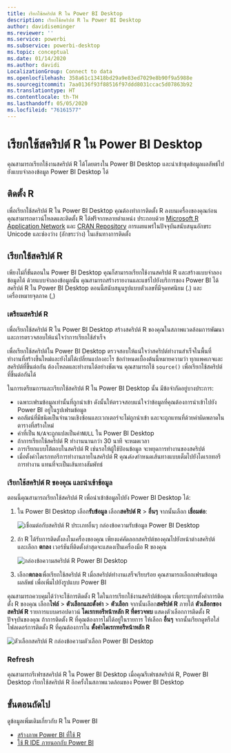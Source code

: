 ```yaml
---
title: เรียกใช้สคริปต์ R ใน Power BI Desktop
description: เรียกใช้สคริปต์ R ใน Power BI Desktop
author: davidiseminger
ms.reviewer: ''
ms.service: powerbi
ms.subservice: powerbi-desktop
ms.topic: conceptual
ms.date: 01/14/2020
ms.author: davidi
LocalizationGroup: Connect to data
ms.openlocfilehash: 358a61c13418bd29a9e83ed7029e8b90f9a5988e
ms.sourcegitcommit: 7aa0136f93f88516f97ddd8031ccac5d07863b92
ms.translationtype: HT
ms.contentlocale: th-TH
ms.lasthandoff: 05/05/2020
ms.locfileid: "76161577"
---
```

# <a name="run-r-scripts-in-power-bi-desktop"></a>เรียกใช้สคริปต์ R ใน Power BI Desktop

คุณสามารถเรียกใช้งานสคริปต์ R ได้โดยตรงใน Power BI Desktop และนำเข้าชุดข้อมูลผลลัพธ์ไปยังแบบจำลองข้อมูล Power BI Desktop ได้

## <a name="install-r"></a>ติดตั้ง R

เพื่อเรียกใช้สคริปต์ R ใน  Power BI Desktop คุณต้องทำการติดตั้ง R ลงบนเครื่องของคุณก่อน คุณสามารถดาวน์โหลดและติดตั้ง R ได้ฟรีจากหลายตำแหน่ง ประกอบด้วย [Microsoft R Application Network](https://mran.revolutionanalytics.com/download/) และ [CRAN Repository](https://cran.r-project.org/bin/windows/base/) การเผยแพร่ในปัจจุบันสนับสนุนอักขระ Unicode และช่องว่าง (อักขระว่าง) ในเส้นทางการติดตั้ง

## <a name="run-r-scripts"></a>เรียกใช้สคริปต์ R

เพียงไม่กี่ขั้นตอนใน Power BI Desktop คุณก็สามารถเรียกใช้งานสคริปต์ R และสร้างแบบจำลองข้อมูลได้ ด้วยแบบจำลองข้อมูลนั้น คุณสามารถสร้างรายงานและแชร์ไปยังบริการของ Power BI ได้ สคริปต์ R ใน Power BI Desktop ตอนนี้สนับสนุนรูปแบบตัวเลขที่มีจุดทศนิยม (.) และเครื่องหมายจุลภาค (,)

### <a name="prepare-an-r-script"></a>เตรียมสคริปต์ R

เพื่อเรียกใช้สคริปต์ R ใน Power BI Desktop สร้างสคริปต์ R ของคุณในสภาพแวดล้อมการพัฒนา และการตรวจสอบให้แน่ใจว่าการเรียกใช้สำเร็จ

เพื่อเรียกใช้สคริปต์ใน Power BI Desktop ตรวจสอบให้แน่ใจว่าสคริปต์ทำงานสำเร็จในพื้นที่ทำงานที่สร้างขึ้นใหม่และยังไม่ได้เปลี่ยนแปลงอะไร ข้อกำหนดเบื้องต้นนี้หมายความว่า ทุกแพคเกจและสคริปต์ที่ขึ้นต่อกัน ต้องโหลดและทำงานได้อย่างชัดเจน คุณสามารถใช้ `source()` เพื่อเรียกใช้สคริปต์ที่ขึ้นต่อกันได้

ในการเตรียมการและเรียกใช้สคริปต์ R ใน Power BI Desktop นั้น มีข้อจำกัดอยู่บางประการ:

* เฉพาะเฟรมข้อมูลเท่านั้นที่ถูกนำเข้า ดังนั้นให้ตรวจสอบแน่ใจว่าข้อมูลที่คุณต้องการนำเข้าไปยัง Power BI อยู่ในรูปเฟรมข้อมูล
* คอลัมน์ที่มีชนิดเป็นจำนวนเชิงซ้อนและเวกเตอร์จะไม่ถูกนำเข้า และจะถูกแทนที่ด้วยค่าผิดพลาดในตารางที่สร้างใหม่
* ค่าที่เป็น `N/A`จะถูกแปลเป็นค่า`NULL` ใน Power BI Desktop
* ถ้าการเรียกใช้สคริปต์ R ทำงานนานกว่า 30 นาที จะหมดเวลา
* การเรียกแบบโต้ตอบในสคริปต์ R เช่นรอให้ผู้ใช้ป้อนข้อมูล จะหยุดการทำงานของสคริปต์
* เมื่อตั้งค่าไดเรกทอรีการทำงานภายในสคริปต์ R คุณ*ต้อง*กำหนดเส้นทางแบบเต็มไปยังไดเรกทอรีการทำงาน แทนที่จะเป็นเส้นทางสัมพัทธ์

### <a name="run-your-r-script-and-import-data"></a>เรียกใช้สคริปต์ R ของคุณ และนำเข้าข้อมูล

ตอนนี้คุณสามารถเรียกใช้สคริปต์ R เพื่อนำเข้าข้อมูลไปยัง  Power BI Desktop ได้:

1. ใน Power BI Desktop เลือก**รับข้อมูล** เลือก**สคริปต์ R** > **อื่นๆ**  จากนั้นเลือก **เชื่อมต่อ**:

    ![เชื่อมต่อกับสคริปต์ R ประเภทอื่นๆ  กล่องข้อความรับข้อมูล Power BI Desktop](media/desktop-r-scripts/r-scripts-1.png)

2. ถ้า R ได้รับการติดตั้งลงในเครื่องของคุณ เพียงแค่คัดลอกสคริปต์ของคุณไปยังหน้าต่างสคริปต์ และเลือก **ตกลง** เวอร์ชันที่ติดตั้งล่าสุดจะแสดงเป็นเครื่องมือ R ของคุณ

    ![กล่องข้อความสคริปต์ R Power BI Desktop](media/desktop-r-scripts/r-scripts-2.png)

3. เลือก**ตกลง**เพื่อเรียกใช้สคริปต์ R เมื่อสคริปต์ทำงานเสร็จเรียบร้อย คุณสามารถเลือกเฟรมข้อมูลผลลัพธ์ เพื่อเพิ่มไปยังรูปแบบ Power BI

คุณสามารถควบคุมได้ว่าจะใช้การติดตั้ง R ใดในการเรียกใช้งานสคริปต์ข้อคุณ เพื่อระบุการตั้งค่าการติดตั้ง R ของคุณ เลือก**ไฟล์** > **ตัวเลือกและตั้งค่า** > **ตัวเลือก** จากนั้นเลือก**สคริปต์ R** ภายใต้ **ตัวเลือกของสคริปต์ R** รายการแบบดรอปดาวน์ **ไดเรกทอรีหน้าหลัก R ที่ตรวจพบ** แสดงตัวเลือกการติดตั้ง R ปัจจุบันของคุณ ถ้าการติดตั้ง R ที่คุณต้องการไม่ได้อยู่ในรายการ ให้เลือก **อื่นๆ** จากนั้นเรียกดูหรือใส่โฟลเดอร์การติดตั้ง R ที่คุณต้องการใน **ตั้งค่าไดเรกทอรีหน้าหลัก R**

![ตัวเลือกสคริปต์ R กล่องข้อความตัวเลือก Power BI Desktop](media/desktop-r-scripts/r-scripts-4.png)

### <a name="refresh"></a>Refresh

คุณสามารถรีเฟรชสคริปต์ R ใน Power BI Desktop เมื่อคุณรีเฟรชสคริปต์ R, Power BI Desktop เรียกใช้สคริปต์ R อีกครั้งในสภาพแวดล้อมของ Power BI Desktop

## <a name="next-steps"></a>ขั้นตอนถัดไป

ดูข้อมูลเพิ่มเติมเกี่ยวกับ R ใน Power BI

* [สร้างภาพ Power BI ที่ใช้ R](desktop-r-visuals.md)
* [ใช้ R IDE ภายนอกกับ Power BI](desktop-r-ide.md)
